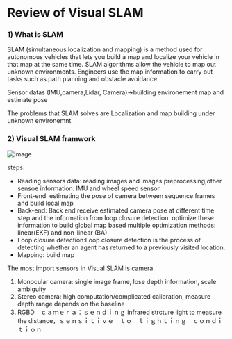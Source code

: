 # Review of Visual SLAM

### 1) What is SLAM
SLAM (simultaneous localization and mapping) is a method used for autonomous vehicles that lets you build a map and localize your vehicle in that map at the same time. SLAM algorithms allow the vehicle to map out unknown environments. Engineers use the map information  to carry out tasks such as path planning and obstacle avoidance.

Sensor datas (IMU,camera,Lidar, Camera)->building environement map and estimate pose 

The problems that SLAM solves are Localization and map building under unknown environemnt

### 2) Visual SLAM framwork


   ![image](https://user-images.githubusercontent.com/63558665/119078880-0ba52400-b9c5-11eb-8dc3-0b0b6e667dfd.png)

steps:
* Reading sensors data: reading images and images preprocessing,other sensoe information: IMU and wheel speed sensor
* Front-end: estimating the pose of camera between sequence frames and build local map
* Back-end: Back end receive estimated camera pose at different time step and the information from loop closure detection. optimize these information to build global map based multiple optimization methods: linear(EKF) and non-linear (BA)
* Loop closure detection:Loop closure detection is the process of detecting whether an agent has returned to a previously visited location.
* Mapping: build map


The most import sensors in Visual SLAM is camera.

1. Monocular camera: single image frame, lose depth information, scale ambiguity
2. Stereo camera: high computation/complicated calibration, measure depth range depends on the baseline
3. RGBD　ｃａｍｅｒａ：ｓｅｎｄｉｎｇ infrared strcture light to measure the distance，ｓｅｎｓｉｔｉｖｅ　ｔｏ　ｌｉｇｈｔｉｎｇ　ｃｏｎｄｉｔｉｏｎ
